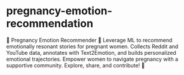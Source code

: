 # pregnancy-emotion-recommendation
🌟 Pregnancy Emotion Recommender 🤰  Leverage ML to recommend emotionally resonant stories for pregnant women. Collects Reddit and YouTube data, annotates with Text2Emotion, and builds personalized emotional trajectories. Empower women to navigate pregnancy with a supportive community. Explore, share, and contribute! 🚀

